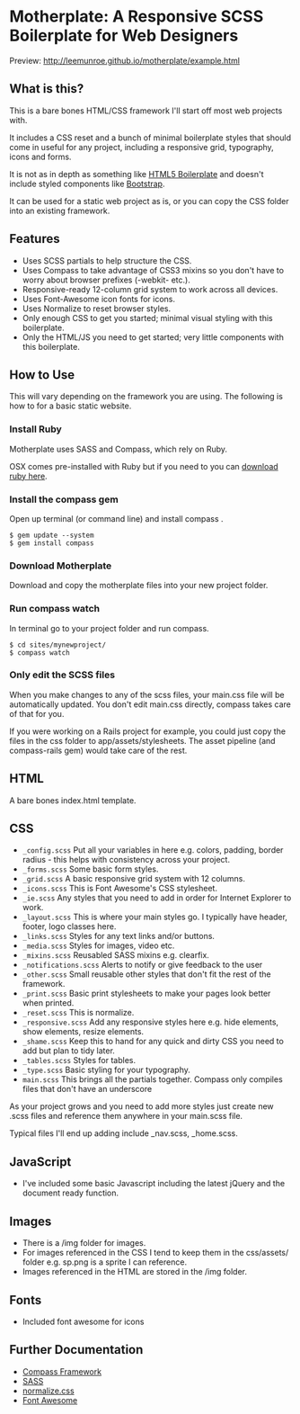 # Motherplate: A Responsive SCSS Boilerplate for Web Designers

Preview: http://leemunroe.github.io/motherplate/example.html

## What is this?
This is a bare bones HTML/CSS framework I'll start off most web projects with.

It includes a CSS reset and a bunch of minimal boilerplate styles that should come in useful for any project, including a responsive grid, typography, icons and forms.

It is not as in depth as something like <a href="http://html5boilerplate.com/">HTML5 Boilerplate</a> and doesn't include styled components like <a href="http://twitter.github.io/bootstrap/">Bootstrap</a>.

It can be used for a static web project as is, or you can copy the CSS folder into an existing framework.

## Features
* Uses SCSS partials to help structure the CSS.
* Uses Compass to take advantage of CSS3 mixins so you don't have to worry about browser prefixes (-webkit- etc.).
* Responsive-ready 12-column grid system to work across all devices.
* Uses Font-Awesome icon fonts for icons.
* Uses Normalize to reset browser styles.
* Only enough CSS to get you started; minimal visual styling with this boilerplate.
* Only the HTML/JS you need to get started; very little components with this boilerplate.

## How to Use
This will vary depending on the framework you are using. The following is how to for a basic static website.

### Install Ruby
Motherplate uses SASS and Compass, which rely on Ruby.

OSX comes pre-installed with Ruby but if you need to you can <a href="http://www.ruby-lang.org/en/downloads/">download ruby here</a>.

### Install the compass gem
Open up terminal (or command line) and install compass .
```
$ gem update --system
$ gem install compass
```

### Download Motherplate
Download and copy the motherplate files into your new project folder.

### Run compass watch
In terminal go to your project folder and run compass.
```
$ cd sites/mynewproject/
$ compass watch
```

### Only edit the SCSS files
When you make changes to any of the scss files, your main.css file will be automatically updated.
You don't edit main.css directly, compass takes care of that for you.

If you were working on a Rails project for example, you could just copy the files in the css folder to app/assets/stylesheets. The asset pipeline (and compass-rails gem) would take care of the rest.

## HTML
A bare bones index.html template.

## CSS
* `_config.scss` Put all your variables in here e.g. colors, padding, border radius - this helps with consistency across your project.
* `_forms.scss` Some basic form styles.
* `_grid.scss` A basic responsive grid system with 12 columns.
* `_icons.scss` This is Font Awesome's CSS stylesheet.
* `_ie.scss` Any styles that you need to add in order for Internet Explorer to work.
* `_layout.scss` This is where your main styles go. I typically have header, footer, logo classes here.
* `_links.scss` Styles for any text links and/or buttons.
* `_media.scss` Styles for images, video etc.
* `_mixins.scss` Reusabled SASS mixins e.g. clearfix.
* `_notifications.scss` Alerts to notify or give feedback to the user
* `_other.scss` Small reusable other styles that don't fit the rest of the framework.
* `_print.scss` Basic print stylesheets to make your pages look better when printed.
* `_reset.scss` This is normalize.
* `_responsive.scss` Add any responsive styles here e.g. hide elements, show elements, resize elements.
* `_shame.scss` Keep this to hand for any quick and dirty CSS you need to add but plan to tidy later.
* `_tables.scss` Styles for tables.
* `_type.scss` Basic styling for your typography.
* `main.scss` This brings all the partials together. Compass only compiles files that don't have an underscore

As your project grows and you need to add more styles just create new .scss files and reference them anywhere in your main.scss file.

Typical files I'll end up adding include _nav.scss, _home.scss.

## JavaScript ##
* I've included some basic Javascript including the latest jQuery and the document ready function.

## Images ##
* There is a /img folder for images.
* For images referenced in the CSS I tend to keep them in the css/assets/ folder e.g. sp.png is a sprite I can reference.
* Images referenced in the HTML are stored in the /img folder.

## Fonts ##
* Included font awesome for icons

## Further Documentation ##
* <a href="http://compass-style.org/">Compass Framework</a>
* <a href="http://sass-lang.com/">SASS</a>
* <a href="http://necolas.github.com/normalize.css/">normalize.css</a>
* <a href="http://fontawesome.io/">Font Awesome</a>
